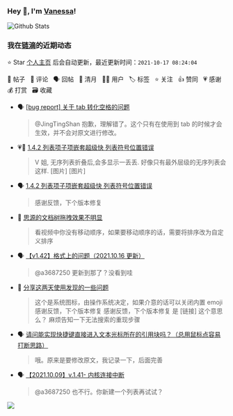 ### Hey 👋, I'm [Vanessa](http://vanessa.b3log.org/)!

![Github Stats](https://github-readme-stats.vercel.app/api?username=Vanessa219&show_icons=true)

<!--events start -->

### 我在[链滴](https://ld246.com)的近期动态

⭐️ Star [个人主页](https://github.com/Vanessa219/Vanessa219) 后会自动更新，最近更新时间：`2021-10-17 08:24:04`

📝 帖子 &nbsp; 💬 评论 &nbsp; 🗣 回帖 &nbsp; 🌙 清月 &nbsp; 👨‍💻 用户 &nbsp; 🏷️ 标签 &nbsp; ⭐️ 关注 &nbsp; 👍 赞同 &nbsp; 💗 感谢 &nbsp; 💰 打赏 &nbsp; 🗃 收藏

* 🗣 [[bug report] 关于 tab 转化空格的问题](https://ld246.com/article/1633792361537/comment/1633852836431#comments)

  > @JingTingShan 抱歉，理解错了。这个只有在使用到 tab 的时候才会生效，并不会对原文进行修改。
* 💗💬 [1.4.2 列表项子项嵌套超级快 列表符号位置错误](https://ld246.com/article/1634351752094/comment/1634393840805#comments)

  > V 姐, 无序列表折叠后,会多显示一丢丢. 好像只有最外层级的无序列表会这样. [图片] [图片]
* 🗣 [1.4.2 列表项子项嵌套超级快 列表符号位置错误](https://ld246.com/article/1634351752094/comment/1634393840805#comments)

  > 感谢反馈，下个版本修复
* 💬 [思源的文档树拖拽效果不明显](https://ld246.com/article/1634394490715/comment/1634397694099#comments)

  > 看视频中你没有移动顺序，如果要移动顺序的话，需要将排序改为自定义排序
* 🗣 [【v1.42】格式上的问题（2021.10.16 更新）](https://ld246.com/article/1633788940520/comment/1633836751383#comments)

  > @a3687250 更新到那了？没看到哇
* 💬 [分享这两天使用发现的一些问题](https://ld246.com/article/1634391466315/comment/1634397404873#comments)

  > 这个是系统图标，由操作系统决定，如果介意的话可以关闭内置 emoji 感谢反馈，下个版本修复 感谢反馈，下个版本修复 是 [链接] 这个意思么？ 麻烦告知一下无法搜索的重现步骤
* 🗣 [请问能实现快捷键直接进入文本光标所在的引用块吗？（总用鼠标点容易打断思路）](https://ld246.com/article/1634299542990/comment/1634373116406#comments)

  > 哦。原来是要修改原文，我记录一下，后面完善
* 🗣 [【2021.10.09】v.1.41- 内核连接中断](https://ld246.com/article/1633661689487/comment/1634358076929#comments)

  > @a3687250 也不行。你新建一个列表再试试？


<!--events end -->

<a title="Hits" target="_blank" href="https://github.com/Vanessa219/Vanessa219"><img src="https://hits.b3log.org/Vanessa219/Vanessa219.svg"></a>
